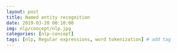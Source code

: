 ```yaml
---
layout: post
title: Named entity recognition 
date: 2019-03-20 00:10:00
img: nlp/concept/nlp.jpg
categories: [nlp-concept] 
tags: [nlp, Regular expressions, word tokenization] # add tag
---
```

